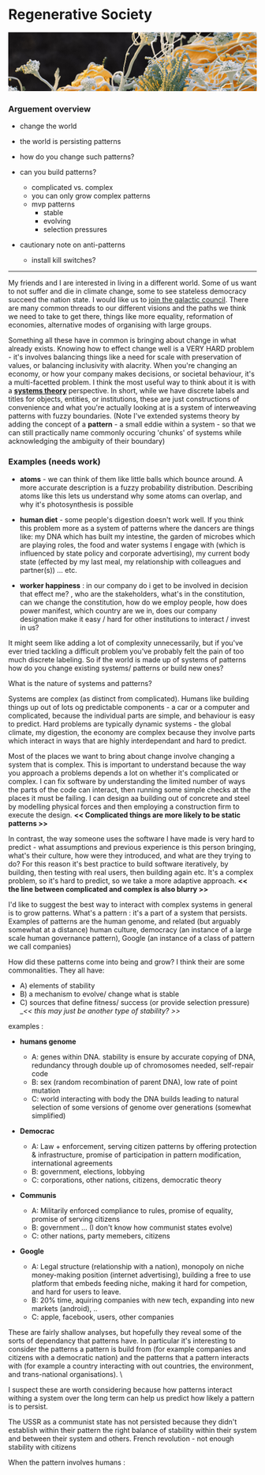 # Regenerative Society 

![](./images/regenerative_society.png)

### Arguement overview

- change the world
- the world is persisting patterns
- how do you change such patterns? 
- can you build patterns? 
  - complicated vs. complex
  - you can only grow complex patterns
  - mvp patterns
    - stable
    - evolving
    - selection pressures

- cautionary note on anti-patterns
  - install kill switches?

----

My friends and I are interested in living in a different world. Some of us want to not suffer and die in climate change, some to see stateless democracy succeed the nation state.
I would like us to [join the galactic council](http://hyper.mixmix.io/?mixmix/blogposts/blob/master/uncapturable_distribution.md).
There are many common threads to our different visions and the paths we think we need to take to get there, things like more equality, reformation of economies, alternative modes of organising with large groups.

Something all these have in common is bringing about change in what already exists. Knowing how to effect change well is a VERY HARD problem - it's involves balancing things like a need for scale with preservation of values, or balancing inclusivity with alacrity.
When you're changing an economy, or how your company makes decisions, or societal behaviour, it's a multi-facetted problem. I think the most useful way to think about it is with a [**systems theory**](https://en.wikipedia.org/wiki/Systems_theory) perspective.
In short, while we have discrete labels and titles for objects, entities, or institutions, these are just constructions of convenience and what you're actually looking at is a system of interweaving patterns with fuzzy boundaries. 
(Note I've extended systems theory by adding the concept of a **pattern** - a small eddie within a system - so that we can still practically name commonly occuring 'chunks' of systems while acknowledging the ambiguity of their boundary)

### Examples (needs work)

  - **atoms** - we can think of them like little balls which bounce around. A more accurate description is a fuzzy probability distribution. Describing atoms like this lets us understand why some atoms can overlap, and why it's photosynthesis is possible 
  - **human diet** - some people's digestion doesn't work well. If you think this problem more as a system of patterns where the dancers are things like: my DNA which has built my intestine, the garden of microbes which are playing roles, the food and water systems I engage with (which is influenced by state policy and corporate advertising), my current body state (effected by my last meal, my relationship with colleagues and partner(s)) ... etc.

  - **worker happiness** : in our company do i get to be involved in decision that effect me? , who are the stakeholders, what's in the constitution, can we change the constitution, how do we employ people, how does power manifest, which country are we in, does our company designation make it easy / hard for other institutions to interact / invest in us? 

It might seem like adding a lot of complexity unnecessarily, but if you've ever tried tackling a difficult problem you've probably felt the pain of too much discrete labeling.
So if the world is made up of systems of patterns how do you change existing systems/ patterns or build new ones?

What is the nature of systems and patterns? 

Systems are complex (as distinct from complicated). Humans like building things up out of lots og predictable components - a car or a computer and complicated, because the individual parts are simple, and behaviour is easy to predict. Hard problems are typically dynamic systems - the global climate, my digestion, the economy are complex because they involve parts which interact in ways that are highly interdependant and hard to predict.

Most of the places we want to bring about change involve changing a system that is complex. This is important to understand because the way you approach a problems depends a lot on whether it's complicated or complex. I can fix software by understanding the limited number of ways the parts of the code can interact, then running some simple checks at the places it must be failing. I can design aa building out of concrete and steel by modelling physical forces and then employing a construction firm to execute the design.
__<< Complicated things are more likely to be static patterns >>__

In contrast, the way someone uses the software I have made is very hard to predict - what assumptions and previous experience is this person bringing, what's their culture, how were they introduced, and what are they trying to do? For this reason it's best practice to build software iteratively, by building, then testing with real users, then building again etc. It's a complex problem, so it's hard to predict, so we take a more adaptive approach.
__<< the line between complicated and complex is also blurry >>__


I'd like to suggest the best way to interact with complex systems in general is to grow patterns.
What's a pattern : it's a part of a system that persists.
Examples of patterns are the human genome, and related (but arguably somewhat at a distance) human culture, democracy (an instance of a large scale human governance pattern), Google (an instance of a class of pattern we call companies)

How did these patterns come into being and grow? 
I think their are some commonalities. They all have:
 - A) elements of stability
 - B) a mechanism to evolve/ change what is stable
 - C) sources that define fitness/ success (or provide selection pressure)
       __<< this may just be another type of stability? >>_

examples : 
- **humans genome**
  - A: genes within DNA. stability is ensure by accurate copying of DNA, redundancy through double up of chromosomes needed, self-repair code
  - B: sex (random recombination of parent DNA), low rate of point mutation
  - C: world interacting with body the DNA builds leading to natural selection of some versions of genome over generations (somewhat simplified)

- **Democrac**
  - A: Law + enforcement, serving citizen patterns by offering protection & infrastructure, promise of participation in pattern modification, international agreements
  - B: government, elections, lobbying
  - C: corporations, other nations, citizens, democratic theory

- **Communis**
  - A: Militarily enforced compliance to rules, promise of equality, promise of serving citizens 
  - B: government ... (I don't know how communist states evolve)
  - C: other nations, party memebers, citizens 

- **Google**
  - A: Legal structure (relationship with a nation), monopoly on niche money-making position (internet advertising), building a free to use platform that embeds feeding niche, making it hard for competion, and hard for users to leave.
  - B: 20% time, aquiring companies with new tech, expanding into new markets (android), ..  
  - C: apple, facebook, users, other companies

These are fairly shallow analyses, but hopefully they reveal some of the sorts of dependancy that patterns have. In particular it's interesting to consider the patterns a pattern is build from (for example companies and citizens with a democratic nation) and the patterns that a pattern interacts with (for example a country interacting with out countries, the environment, and trans-national organisations). \

I suspect these are worth considering because how patterns interact withing a system over the long term can help us predict how likely a pattern is to persist. 

The USSR as a communist state has not persisted because they didn't establish within their pattern the right balance of stability within their system and between their system and others.
French revolution - not enough stability with citizens

When the pattern involves humans : 


